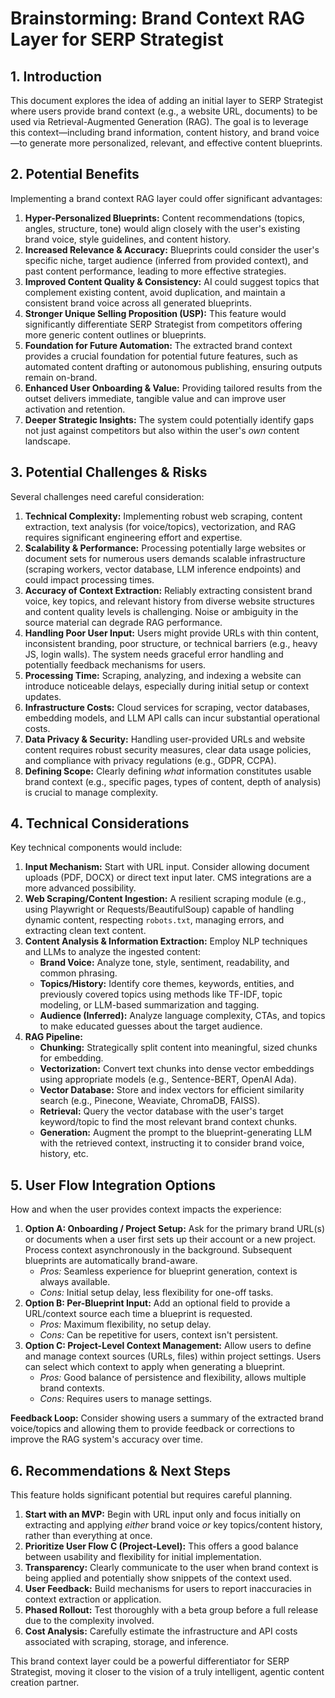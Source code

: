 # Brainstorming: Brand Context RAG Layer for SERP Strategist

## 1. Introduction

This document explores the idea of adding an initial layer to SERP Strategist where users provide brand context (e.g., a website URL, documents) to be used via Retrieval-Augmented Generation (RAG). The goal is to leverage this context—including brand information, content history, and brand voice—to generate more personalized, relevant, and effective content blueprints.

## 2. Potential Benefits

Implementing a brand context RAG layer could offer significant advantages:

1.  **Hyper-Personalized Blueprints:** Content recommendations (topics, angles, structure, tone) would align closely with the user's existing brand voice, style guidelines, and content history.
2.  **Increased Relevance & Accuracy:** Blueprints could consider the user's specific niche, target audience (inferred from provided context), and past content performance, leading to more effective strategies.
3.  **Improved Content Quality & Consistency:** AI could suggest topics that complement existing content, avoid duplication, and maintain a consistent brand voice across all generated blueprints.
4.  **Stronger Unique Selling Proposition (USP):** This feature would significantly differentiate SERP Strategist from competitors offering more generic content outlines or blueprints.
5.  **Foundation for Future Automation:** The extracted brand context provides a crucial foundation for potential future features, such as automated content drafting or autonomous publishing, ensuring outputs remain on-brand.
6.  **Enhanced User Onboarding & Value:** Providing tailored results from the outset delivers immediate, tangible value and can improve user activation and retention.
7.  **Deeper Strategic Insights:** The system could potentially identify gaps not just against competitors but also within the user's *own* content landscape.

## 3. Potential Challenges & Risks

Several challenges need careful consideration:

1.  **Technical Complexity:** Implementing robust web scraping, content extraction, text analysis (for voice/topics), vectorization, and RAG requires significant engineering effort and expertise.
2.  **Scalability & Performance:** Processing potentially large websites or document sets for numerous users demands scalable infrastructure (scraping workers, vector database, LLM inference endpoints) and could impact processing times.
3.  **Accuracy of Context Extraction:** Reliably extracting consistent brand voice, key topics, and relevant history from diverse website structures and content quality levels is challenging. Noise or ambiguity in the source material can degrade RAG performance.
4.  **Handling Poor User Input:** Users might provide URLs with thin content, inconsistent branding, poor structure, or technical barriers (e.g., heavy JS, login walls). The system needs graceful error handling and potentially feedback mechanisms for users.
5.  **Processing Time:** Scraping, analyzing, and indexing a website can introduce noticeable delays, especially during initial setup or context updates.
6.  **Infrastructure Costs:** Cloud services for scraping, vector databases, embedding models, and LLM API calls can incur substantial operational costs.
7.  **Data Privacy & Security:** Handling user-provided URLs and website content requires robust security measures, clear data usage policies, and compliance with privacy regulations (e.g., GDPR, CCPA).
8.  **Defining Scope:** Clearly defining *what* information constitutes usable brand context (e.g., specific pages, types of content, depth of analysis) is crucial to manage complexity.

## 4. Technical Considerations

Key technical components would include:

1.  **Input Mechanism:** Start with URL input. Consider allowing document uploads (PDF, DOCX) or direct text input later. CMS integrations are a more advanced possibility.
2.  **Web Scraping/Content Ingestion:** A resilient scraping module (e.g., using Playwright or Requests/BeautifulSoup) capable of handling dynamic content, respecting `robots.txt`, managing errors, and extracting clean text content.
3.  **Content Analysis & Information Extraction:** Employ NLP techniques and LLMs to analyze the ingested content:
    *   **Brand Voice:** Analyze tone, style, sentiment, readability, and common phrasing.
    *   **Topics/History:** Identify core themes, keywords, entities, and previously covered topics using methods like TF-IDF, topic modeling, or LLM-based summarization and tagging.
    *   **Audience (Inferred):** Analyze language complexity, CTAs, and topics to make educated guesses about the target audience.
4.  **RAG Pipeline:**
    *   **Chunking:** Strategically split content into meaningful, sized chunks for embedding.
    *   **Vectorization:** Convert text chunks into dense vector embeddings using appropriate models (e.g., Sentence-BERT, OpenAI Ada).
    *   **Vector Database:** Store and index vectors for efficient similarity search (e.g., Pinecone, Weaviate, ChromaDB, FAISS).
    *   **Retrieval:** Query the vector database with the user's target keyword/topic to find the most relevant brand context chunks.
    *   **Generation:** Augment the prompt to the blueprint-generating LLM with the retrieved context, instructing it to consider brand voice, history, etc.

## 5. User Flow Integration Options

How and when the user provides context impacts the experience:

1.  **Option A: Onboarding / Project Setup:** Ask for the primary brand URL(s) or documents when a user first sets up their account or a new project. Process context asynchronously in the background. Subsequent blueprints are automatically brand-aware.
    *   *Pros:* Seamless experience for blueprint generation, context is always available.
    *   *Cons:* Initial setup delay, less flexibility for one-off tasks.
2.  **Option B: Per-Blueprint Input:** Add an optional field to provide a URL/context source each time a blueprint is requested.
    *   *Pros:* Maximum flexibility, no setup delay.
    *   *Cons:* Can be repetitive for users, context isn't persistent.
3.  **Option C: Project-Level Context Management:** Allow users to define and manage context sources (URLs, files) within project settings. Users can select which context to apply when generating a blueprint.
    *   *Pros:* Good balance of persistence and flexibility, allows multiple brand contexts.
    *   *Cons:* Requires users to manage settings.

**Feedback Loop:** Consider showing users a summary of the extracted brand voice/topics and allowing them to provide feedback or corrections to improve the RAG system's accuracy over time.

## 6. Recommendations & Next Steps

This feature holds significant potential but requires careful planning.

1.  **Start with an MVP:** Begin with URL input only and focus initially on extracting and applying *either* brand voice *or* key topics/content history, rather than everything at once.
2.  **Prioritize User Flow C (Project-Level):** This offers a good balance between usability and flexibility for initial implementation.
3.  **Transparency:** Clearly communicate to the user when brand context is being applied and potentially show snippets of the context used.
4.  **User Feedback:** Build mechanisms for users to report inaccuracies in context extraction or application.
5.  **Phased Rollout:** Test thoroughly with a beta group before a full release due to the complexity involved.
6.  **Cost Analysis:** Carefully estimate the infrastructure and API costs associated with scraping, storage, and inference.

This brand context layer could be a powerful differentiator for SERP Strategist, moving it closer to the vision of a truly intelligent, agentic content creation partner.
